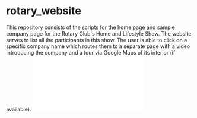 # rotary_website
This repository consists of the scripts for the home page and sample company page for the Rotary Club's Home and Lifestyle Show. The website serves to list all the participants in this show. The user is able to click on a specific company name which routes them to a separate page with a video introducing the company and a tour via Google Maps of its interior (if available).
![alt tag](file:///Users/sophiesmith/Desktop/Rotary%20Website/index.html)

